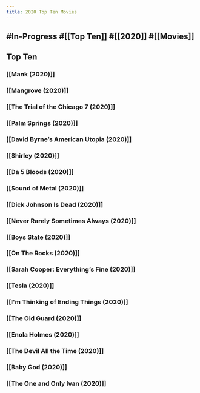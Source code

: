 ```yaml
---
title: 2020 Top Ten Movies
---
```


## #In-Progress #[[Top Ten]] #[[2020]] #[[Movies]]

## 

## Top Ten
### [[Mank (2020)]]

### [[Mangrove (2020)]]

### [[The Trial of the Chicago 7 (2020)]]

### [[Palm Springs (2020)]]

### [[David Byrne’s American Utopia (2020)]]

### [[Shirley (2020)]]

### [[Da 5 Bloods (2020)]]

### [[Sound of Metal (2020)]]

### [[Dick Johnson Is Dead (2020)]]

### [[Never Rarely Sometimes Always (2020)]]

### [[Boys State (2020)]]

### [[On The Rocks (2020)]]

### [[Sarah Cooper: Everything’s Fine (2020)]]

### [[Tesla (2020)]]

### [[I'm Thinking of Ending Things (2020)]]

### [[The Old Guard (2020)]]

### [[Enola Holmes (2020)]]

### [[The Devil All the Time (2020)]]

### [[Baby God (2020)]]

### [[The One and Only Ivan (2020)]]

